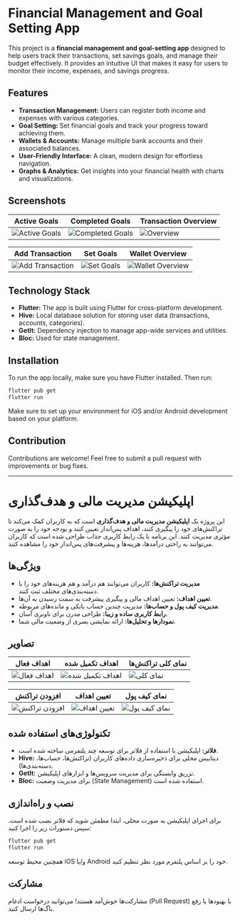 
# Financial Management and Goal Setting App

This project is a **financial management and goal-setting app** designed to help users track their transactions, set savings goals, and manage their budget effectively. It provides an intuitive UI that makes it easy for users to monitor their income, expenses, and savings progress.

## Features
- **Transaction Management:** Users can register both income and expenses with various categories.
- **Goal Setting:** Set financial goals and track your progress toward achieving them.
- **Wallets & Accounts:** Manage multiple bank accounts and their associated balances.
- **User-Friendly Interface:** A clean, modern design for effortless navigation.
- **Graphs & Analytics:** Get insights into your financial health with charts and visualizations.

## Screenshots
| Active Goals   | Completed Goals | Transaction Overview |
| -------------- | --------------- | -------------------- |
| ![Active Goals](screenshots/tg_image_135554573.jpeg) | ![Completed Goals](screenshots/tg_image_427684579.jpeg) | ![Overview](screenshots/tg_image_2077349096.jpeg) |

| Add Transaction  | Set Goals   | Wallet Overview |
| ---------------- | ----------- | --------------- |
| ![Add Transaction](screenshots/tg_image_1948235253.jpeg) | ![Set Goals](screenshots/tg_image_1852196241.jpeg) | ![Wallet Overview](screenshots/tg_image_3148987049.jpeg) |

## Technology Stack
- **Flutter:** The app is built using Flutter for cross-platform development.
- **Hive:** Local database solution for storing user data (transactions, accounts, categories).
- **GetIt:** Dependency injection to manage app-wide services and utilities.
- **Bloc:** Used for state management.

## Installation
To run the app locally, make sure you have Flutter installed. Then run:

```bash
flutter pub get
flutter run
```

Make sure to set up your environment for iOS and/or Android development based on your platform.

## Contribution
Contributions are welcome! Feel free to submit a pull request with improvements or bug fixes.

---
# اپلیکیشن مدیریت مالی و هدف‌گذاری

این پروژه یک **اپلیکیشن مدیریت مالی و هدف‌گذاری** است که به کاربران کمک می‌کند تا تراکنش‌های خود را پیگیری کنند، اهداف پس‌انداز تعیین کنند و بودجه خود را به صورت مؤثری مدیریت کنند. این برنامه با یک رابط کاربری جذاب طراحی شده است که کاربران می‌توانند به راحتی درآمدها، هزینه‌ها و پیشرفت‌های پس‌انداز خود را مشاهده کنند.

## ویژگی‌ها
- **مدیریت تراکنش‌ها:** کاربران می‌توانند هم درآمد و هم هزینه‌های خود را با دسته‌بندی‌های مختلف ثبت کنند.
- **تعیین اهداف:** تعیین اهداف مالی و پیگیری پیشرفت به سمت رسیدن به آن‌ها.
- **مدیریت کیف پول و حساب‌ها:** مدیریت چندین حساب بانکی و مانده‌های مربوطه.
- **رابط کاربری ساده و زیبا:** طراحی مدرن برای ناوبری آسان.
- **نمودارها و تحلیل‌ها:** ارائه نمایشی بصری از وضعیت مالی شما.

## تصاویر
| اهداف فعال    | اهداف تکمیل شده  | نمای کلی تراکنش‌ها |
| ------------- | --------------- | ----------------- |
| ![اهداف فعال](screenshots/tg_image_135554573.jpeg) | ![اهداف تکمیل شده](screenshots/tg_image_427684579.jpeg) | ![نمای کلی](screenshots/tg_image_2077349096.jpeg) |

| افزودن تراکنش | تعیین اهداف     | نمای کیف پول      |
| ------------- | --------------- | ----------------- |
| ![افزودن تراکنش](screenshots/tg_image_1948235253.jpeg) | ![تعیین اهداف](screenshots/tg_image_1852196241.jpeg) | ![نمای کیف پول](screenshots/tg_image_3148987049.jpeg) |

## تکنولوژی‌های استفاده شده
- **فلاتر:** اپلیکیشن با استفاده از فلاتر برای توسعه چند پلتفرمی ساخته شده است.
- **Hive:** دیتابیس محلی برای ذخیره‌سازی داده‌های کاربران (تراکنش‌ها، حساب‌ها، دسته‌بندی‌ها).
- **GetIt:** تزریق وابستگی برای مدیریت سرویس‌ها و ابزارهای اپلیکیشن.
- **Bloc:** برای مدیریت وضعیت (State Management) استفاده شده است.

## نصب و راه‌اندازی
برای اجرای اپلیکیشن به صورت محلی، ابتدا مطمئن شوید که فلاتر نصب شده است. سپس دستورات زیر را اجرا کنید:

```bash
flutter pub get
flutter run
```

همچنین محیط توسعه iOS و/یا Android خود را بر اساس پلتفرم مورد نظر تنظیم کنید.

## مشارکت
مشارکت‌ها خوش‌آمد هستند! می‌توانید درخواست ادغام (Pull Request) با بهبودها یا رفع باگ‌ها ارسال کنید.
